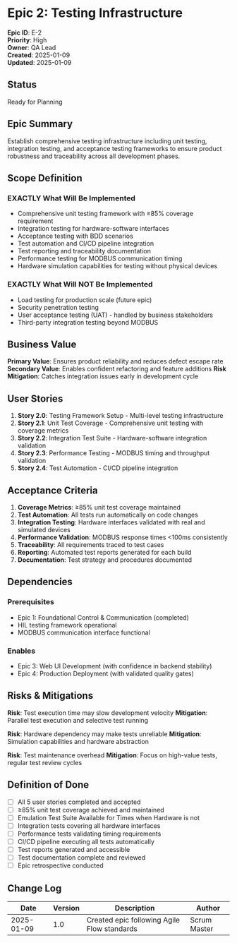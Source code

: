 # Epic 2: Testing Infrastructure

**Epic ID**: E-2  
**Priority**: High  
**Owner**: QA Lead  
**Created**: 2025-01-09  
**Updated**: 2025-01-09  

## Status

Ready for Planning

## Epic Summary

Establish comprehensive testing infrastructure including unit testing, integration testing, and acceptance testing frameworks to ensure product robustness and traceability across all development phases.

## Scope Definition

### EXACTLY What Will Be Implemented

- Comprehensive unit testing framework with ≥85% coverage requirement
- Integration testing for hardware-software interfaces
- Acceptance testing with BDD scenarios
- Test automation and CI/CD pipeline integration
- Test reporting and traceability documentation
- Performance testing for MODBUS communication timing
- Hardware simulation capabilities for testing without physical devices

### EXACTLY What Will NOT Be Implemented

- Load testing for production scale (future epic)
- Security penetration testing
- User acceptance testing (UAT) - handled by business stakeholders
- Third-party integration testing beyond MODBUS

## Business Value

**Primary Value**: Ensures product reliability and reduces defect escape rate
**Secondary Value**: Enables confident refactoring and feature additions
**Risk Mitigation**: Catches integration issues early in development cycle

## User Stories

1. **Story 2.0**: Testing Framework Setup - Multi-level testing infrastructure
2. **Story 2.1**: Unit Test Coverage - Comprehensive unit testing with coverage metrics
3. **Story 2.2**: Integration Test Suite - Hardware-software integration validation
4. **Story 2.3**: Performance Testing - MODBUS timing and throughput validation
5. **Story 2.4**: Test Automation - CI/CD pipeline integration

## Acceptance Criteria

1. **Coverage Metrics**: ≥85% unit test coverage maintained
2. **Test Automation**: All tests run automatically on code changes
3. **Integration Testing**: Hardware interfaces validated with real and simulated devices
4. **Performance Validation**: MODBUS response times <100ms consistently
5. **Traceability**: All requirements traced to test cases
6. **Reporting**: Automated test reports generated for each build
7. **Documentation**: Test strategy and procedures documented

## Dependencies

### Prerequisites
- Epic 1: Foundational Control & Communication (completed)
- HIL testing framework operational
- MODBUS communication interface functional

### Enables
- Epic 3: Web UI Development (with confidence in backend stability)
- Epic 4: Production Deployment (with validated quality gates)

## Risks & Mitigations

**Risk**: Test execution time may slow development velocity
**Mitigation**: Parallel test execution and selective test running

**Risk**: Hardware dependency may make tests unreliable
**Mitigation**: Simulation capabilities and hardware abstraction

**Risk**: Test maintenance overhead
**Mitigation**: Focus on high-value tests, regular test review cycles

## Definition of Done

- [ ] All 5 user stories completed and accepted
- [ ] ≥85% unit test coverage achieved and maintained
- [ ] Emulation Test Suite Available for Times when Hardware is not
- [ ] Integration tests covering all hardware interfaces
- [ ] Performance tests validating timing requirements
- [ ] CI/CD pipeline executing all tests automatically
- [ ] Test reports generated and accessible
- [ ] Test documentation complete and reviewed
- [ ] Epic retrospective conducted

## Change Log

| Date | Version | Description | Author |
|------|---------|-------------|--------|
| 2025-01-09 | 1.0 | Created epic following Agile Flow standards | Scrum Master |
